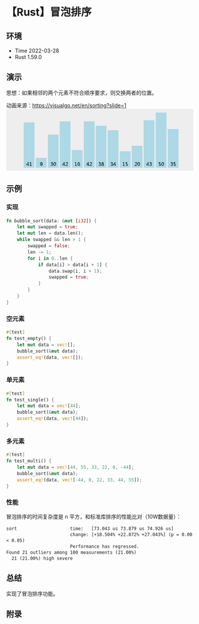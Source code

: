 # 【Rust】冒泡排序

## 环境

- Time 2022-03-28
- Rust 1.59.0

## 演示

思想：如果相邻的两个元素不符合顺序要求，则交换两者的位置。

动画来源：<https://visualgo.net/en/sorting?slide=1>
![冒泡排序][1]

## 示例

### 实现

```rust
fn bubble_sort(data: &mut [i32]) {
    let mut swapped = true;
    let mut len = data.len();
    while swapped && len > 1 {
        swapped = false;
        len -= 1;
        for i in 0..len {
            if data[i] > data[i + 1] {
                data.swap(i, i + 1);
                swapped = true;
            }
        }
    }
}
```

### 空元素

```rust
#[test]
fn test_empty() {
    let mut data = vec![];
    bubble_sort(&mut data);
    assert_eq!(data, vec![]);
}
```

### 单元素

```rust
#[test]
fn test_single() {
    let mut data = vec![44];
    bubble_sort(&mut data);
    assert_eq!(data, vec![44]);
}
```

### 多元素

```rust
#[test]
fn test_multi() {
    let mut data = vec![44, 55, 33, 22, 0, -44];
    bubble_sort(&mut data);
    assert_eq!(data, vec![-44, 0, 22, 33, 44, 55]);
}
```

### 性能

冒泡排序的时间复杂度是 n 平方，和标准库排序的性能比对（10W数据量）：

```text
sort                    time:   [73.043 us 73.879 us 74.926 us]
                        change: [+18.504% +22.872% +27.043%] (p = 0.00 < 0.05)
                        Performance has regressed.
Found 21 outliers among 100 measurements (21.00%)
  21 (21.00%) high severe
```

## 总结

实现了冒泡排序功能。

## 附录

[1]: images/bubble_sort.gif
